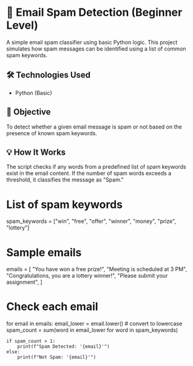 # 📩 Email Spam Detection (Beginner Level)

A simple email spam classifier using basic Python logic. This project simulates how spam messages can be identified using a list of common spam keywords.

## 🛠 Technologies Used
- Python (Basic)

## 🎯 Objective
To detect whether a given email message is spam or not based on the presence of known spam keywords.

## 💡 How It Works
The script checks if any words from a predefined list of spam keywords exist in the email content. If the number of spam words exceeds a threshold, it classifies the message as "Spam."
# List of spam keywords
spam_keywords = ["win", "free", "offer", "winner", "money", "prize", "lottery"]

# Sample emails
emails = [
    "You have won a free prize!",
    "Meeting is scheduled at 3 PM",
    "Congratulations, you are a lottery winner!",
    "Please submit your assignment",
]

# Check each email
for email in emails:
    email_lower = email.lower()  # convert to lowercase
    spam_count = sum(word in email_lower for word in spam_keywords)

    if spam_count > 1:
        print(f"Spam Detected: '{email}'")
    else:
        print(f"Not Spam: '{email}'")

